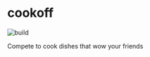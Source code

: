 # cookoff
![build](https://travis-ci.com/zakcutner/cookoff.svg?token=myeQS1v2yzBXzoNmz7Wx&branch=master)

Compete to cook dishes that wow your friends
